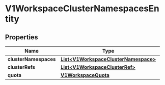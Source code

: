 # V1WorkspaceClusterNamespacesEntity

## Properties
Name | Type | Description | Notes
------------ | ------------- | ------------- | -------------
**clusterNamespaces** | [**List&lt;V1WorkspaceClusterNamespace&gt;**](V1WorkspaceClusterNamespace.md) |  |  [optional]
**clusterRefs** | [**List&lt;V1WorkspaceClusterRef&gt;**](V1WorkspaceClusterRef.md) |  |  [optional]
**quota** | [**V1WorkspaceQuota**](V1WorkspaceQuota.md) |  |  [optional]

